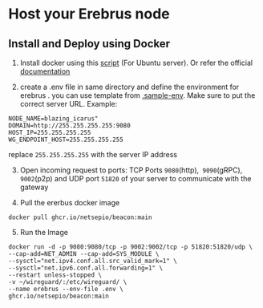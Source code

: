 # Host your Erebrus node

## Install and Deploy using Docker
  
1. Install docker using this [script](https://github.com/NetSepio/beacon/blob/main/docs/setup.md) (For Ubuntu server). Or refer the official [documentation](https://docs.docker.com/engine/install) 

2. create a .env file in same directory and define the environment for erebrus . you can use template from [.sample-env](https://github.com/NetSepio/beacon/blob/main/.sample-env). Make sure to put the correct server URL. Example:
```
NODE_NAME=blazing_icarus"
DOMAIN=http://255.255.255.255:9080
HOST_IP=255.255.255.255
WG_ENDPOINT_HOST=255.255.255.255
```
replace `255.255.255.255` with the server IP address

3. Open incoming request to ports: TCP Ports `9080`(http),` 9090`(gRPC),` 9002`(p2p) and UDP port `51820` of your server to communicate with the gateway

4. Pull the ererbus docker image
```
docker pull ghcr.io/netsepio/beacon:main
```
5. Run the Image

```
docker run -d -p 9080:9080/tcp -p 9002:9002/tcp -p 51820:51820/udp \
--cap-add=NET_ADMIN --cap-add=SYS_MODULE \
--sysctl="net.ipv4.conf.all.src_valid_mark=1" \
--sysctl="net.ipv6.conf.all.forwarding=1" \
--restart unless-stopped \
-v ~/wireguard/:/etc/wireguard/ \
--name erebrus --env-file .env \
ghcr.io/netsepio/beacon:main
```